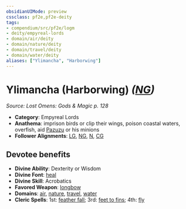 ```yaml
---
obsidianUIMode: preview
cssclass: pf2e,pf2e-deity
tags:
- compendium/src/pf2e/logm
- deity/empyreal-lords
- domain/air/deity
- domain/nature/deity
- domain/travel/deity
- domain/water/deity
aliases: ["Ylimancha", "Harborwing"]
---
```

# Ylimancha (Harborwing) *([NG](rules/traits/ng-b1.md "Neutral Good Alignment Trait"))*  
*Source: Lost Omens: Gods & Magic p. 128*  

- **Category**: Empyreal Lords
- **Anathema**: imprison birds or clip their wings, poison coastal waters, overfish, aid [Pazuzu](pazuzu-logm.md) or his minions
- **Follower Alignments**: [LG](rules/traits/lg-b1.md "Lawful Good Alignment Trait"), [NG](rules/traits/ng-b1.md "Neutral Good Alignment Trait"), [N](rules/traits/n-b1.md "Neutral Alignment Trait"), [CG](rules/traits/cg-b1.md "Chaotic Good Alignment Trait")

## Devotee benefits

- **Divine Ability**: Dexterity or Wisdom
- **Divine Font**: [heal](heal.md)
- **Divine Skill**: Acrobatics
- **Favored Weapon**: [longbow](longbow.md)
- **Domains**: [air](Reference/Compendium/Setting/domains.md#Air), [nature](Reference/Compendium/Setting/domains.md#Nature), [travel](Reference/Compendium/Setting/domains.md#Travel), [water](Reference/Compendium/Setting/domains.md#Water)
- **Cleric Spells**: 1st: [feather fall](feather-fall.md); 3rd: [feet to fins](feet-to-fins.md); 4th: [fly](Reference/Compendium/Spells/fly.md)